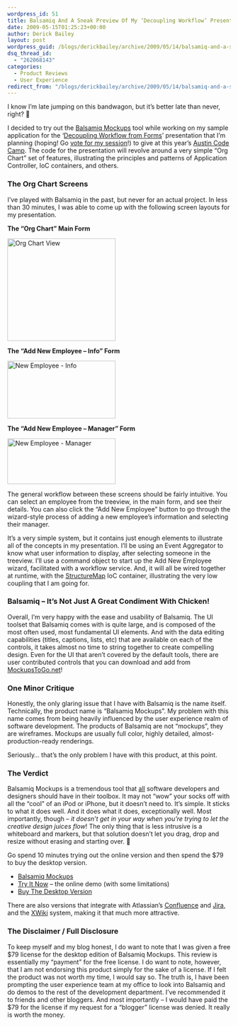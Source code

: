 ```yaml
---
wordpress_id: 51
title: Balsamiq And A Sneak Preview Of My ‘Decoupling Workflow’ Presentation
date: 2009-05-15T01:25:23+00:00
author: Derick Bailey
layout: post
wordpress_guid: /blogs/derickbailey/archive/2009/05/14/balsamiq-and-a-sneak-preview-of-my-decoupling-workflow-presentation.aspx
dsq_thread_id:
  - "262068143"
categories:
  - Product Reviews
  - User Experience
redirect_from: "/blogs/derickbailey/archive/2009/05/14/balsamiq-and-a-sneak-preview-of-my-decoupling-workflow-presentation.aspx/"
---
```

I know I’m late jumping on this bandwagon, but it’s better late than never, right? 🙂

I decided to try out the [Balsamiq Mockups](http://www.balsamiq.com/) tool while working on my sample application for the ‘[Decoupling Workflow from Forms](http://www.lostechies.com/blogs/derickbailey/archive/2009/04/18/decoupling-workflow-and-forms-with-an-application-controller.aspx)’ presentation that I’m planning (hoping! Go [vote for my session](http://www.adnug.org/AustinCodeCamp09/Proposal/List)!) to give at this year’s [Austin Code Camp](http://austincodecamp.com). The code for the presentation will revolve around a very simple “Org Chart” set of features, illustrating the principles and patterns of Application Controller, IoC containers, and others.

### The Org Chart Screens

I’ve played with Balsamiq in the past, but never for an actual project. In less than 30 minutes, I was able to come up with the following screen layouts for my presentation. 

**The “Org Chart” Main Form**

[<img style="border-right: 0px;border-top: 0px;border-left: 0px;border-bottom: 0px" height="231" alt="Org Chart View" src="http://lostechies.com/derickbailey/files/2011/03/OrgChartView_thumb_5376DC0D.png" width="244" border="0" />](http://lostechies.com/derickbailey/files/2011/03/OrgChartView_3BBFA4A7.png) 

**The “Add New Employee – Info” Form**

[<img style="border-right: 0px;border-top: 0px;border-left: 0px;border-bottom: 0px" height="130" alt="New Employee - Info" src="http://lostechies.com/derickbailey/files/2011/03/NewEmployeeInfo_thumb_43879749.png" width="244" border="0" />](http://lostechies.com/derickbailey/files/2011/03/NewEmployeeInfo_647B09F0.png) 

**The “Add New Employee – Manager” Form**

[<img style="border-right: 0px;border-top: 0px;border-left: 0px;border-bottom: 0px" height="103" alt="New Employee - Manager" src="http://lostechies.com/derickbailey/files/2011/03/NewEmployeeManager_thumb_21BBBEB8.png" width="244" border="0" />](http://lostechies.com/derickbailey/files/2011/03/NewEmployeeManager_709C8417.png) </p> 

The general workflow between these screens should be fairly intuitive. You can select an employee from the treeview, in the main form, and see their details. You can also click the “Add New Employee” button to go through the wizard-style process of adding a new employee’s information and selecting their manager.

It’s a very simple system, but it contains just enough elements to illustrate all of the concepts in my presentation. I’ll be using an Event Aggregator to know what user information to display, after selecting someone in the treeview. I’ll use a command object to start up the Add New Employee wizard, facilitated with a workflow service. And, it will all be wired together at runtime, with the [StructureMap](http://structuremap.sourceforge.net/) IoC container, illustrating the very low coupling that I am going for.

### Balsamiq – It’s Not Just A Great Condiment With Chicken!

Overall, I’m very happy with the ease and usability of Balsamiq. The UI toolset that Balsamiq comes with is quite large, and is composed of the most often used, most fundamental UI elements. And with the data editing capabilities (titles, captions, lists, etc) that are available on each of the controls, it takes almost no time to string together to create compelling design. Even for the UI that aren’t covered by the default tools, there are user contributed controls that you can download and add from [MockupsToGo.net](http://www.mockupstogo.net/)! 

### One Minor Critique

Honestly, the only glaring issue that I have with Balsamiq is the name itself. Technically, the product name is “Balsamiq Mockups”. My problem with this name comes from being heavily influenced by the user experience realm of software development. The products of Balsamiq are not “mockups”, they are wireframes. Mockups are usually full color, highly detailed, almost-production-ready renderings.

Seriously… that’s the only problem I have with this product, at this point. 

### The Verdict

Balsamiq Mockups is a tremendous tool that <u>all</u> software developers and designers should have in their toolbox. It may not “wow” your socks off with all the “cool” of an iPod or iPhone, but it doesn’t need to. It’s simple. It sticks to what it does well. And it does what it does, exceptionally well. Most importantly, though &#8211; _it doesn’t get in your way when you’re trying to let the creative design juices flow_! The only thing that is less intrusive is a whiteboard and markers, but that solution doesn’t let you drag, drop and resize without erasing and starting over. 🙂

Go spend 10 minutes trying out the online version and then spend the $79 to buy the desktop version.

  * [Balsamiq Mockups](http://www.balsamiq.com/products/mockups)
  * [Try It Now](http://www.balsamiq.com/demos/mockups/Mockups.html) – the online demo (with some limitations)
  * [Buy The Desktop Version](http://www.balsamiq.com/products/mockups/desktop)

There are also versions that integrate with Atlassian’s [Confluence](http://www.balsamiq.com/products/mockups/confluence) and [Jira](http://www.balsamiq.com/products/mockups/jira), and the [XWiki](http://www.balsamiq.com/products/mockups/xwiki) system, making it that much more attractive.

### The Disclaimer / Full Disclosure

To keep myself and my blog honest, I do want to note that I was given a free $79 license for the desktop edition of Balsamiq Mockups. This review is essentially my “payment” for the free license. I do want to note, however, that I am not endorsing this product simply for the sake of a license. If I felt the product was not worth my time, I would say so. The truth is, I have been prompting the user experience team at my office to look into Balsamiq and do demos to the rest of the development department. I’ve recommended it to friends and other bloggers. And most importantly – I would have paid the $79 for the license if my request for a “blogger” license was denied. It really is worth the money.